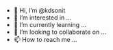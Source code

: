- 👋 Hi, I’m @kdsonit
- 👀 I’m interested in ...
- 🌱 I’m currently learning ...
- 💞️ I’m looking to collaborate on ...
- 📫 How to reach me ...

<!---
kdsonit/kdsonit is a ✨ special ✨ repository because its `README.md` (this file) appears on your GitHub profile.
You can click the Preview link to take a look at your changes.
--->
